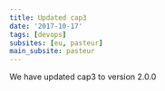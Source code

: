 ```yaml
---
title: Updated cap3
date: '2017-10-17'
tags: [devops]
subsites: [eu, pasteur]
main_subsite: pasteur
---
```


We have updated cap3 to  version 2.0.0

